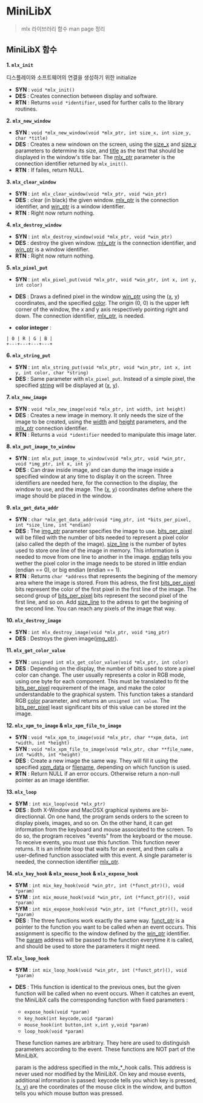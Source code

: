 # **MiniLibX**
> mlx 라이브러리 함수 man page 정리

## **MiniLibX 함수**

**1. `mlx_init`**

디스플레이와 소프트웨어의 연결을 생성하기 위한 initialize
* **SYN** : `void *mlx_init()`
* **DES** : Creates connection between display and software.
* **RTN** : Returns `void *identifier`, used for further calls to the library routines.

**2. `mlx_new_window`**

* **SYN** : `void *mlx_new_window(void *mlx_ptr, int size_x, int size_y, char *title)`
* **DES** : Creates a new windown on the screen, using the <U>size_x</U> and <U>size_y</U> parameters to determine its size, and <U>title</U> as the text that should be displayed in the window's title bar. The <U>mlx_ptr</U> parameter is the connection identifier returned by `mlx_init()`.
* **RTN** : If failes, return NULL.

**3. `mlx_clear_window`**

* **SYN** : `int mlx_clear_window(void *mlx_ptr, void *win_ptr)`
* **DES** : clear (in black) the given window. <U>mlx_ptr</U> is the connection identifier, and <U>win_ptr</U> is a window identifier.
* **RTN** : Right now return nothing.

**4. `mlx_destroy_window`**

* **SYN** : `int mlx_destroy_window(void *mlx_ptr, void *win_ptr)`
* **DES** : destroy the given window. <U>mlx_ptr</U> is the connection identifier, and <U>win_ptr</U> is a window identifier.
* **RTN** : Right now return nothing.

**5. `mlx_pixel_put`**

* **SYN** : `int mlx_pixel_put(void *mlx_ptr, void *win_ptr, int x, int y, int color)`
* **DES** : Draws a defined pixel in the window <U>win_ptr</U> using the (<U>x</U>, <U>y</U>) coordinates, and the specified <U>color</U>. The origin (0, 0) is the upper left corner of the window, the x and  y axis respectively pointing right and down. The connection identifier, <U>mlx_ptr</U>, is needed.

* **color integer** :  
```
| 0 | R | G | B |
+---+---+---+---+
```

**6. `mlx_string_put`**

* **SYN** : `int mlx_string_put(void *mlx_ptr, void *win_ptr, int x, int y, int color, char *string)`
* **DES** : Same parameter with `mlx_pixel_put`. Instead of a simple pixel, the specified <U>string</U> will be displayed at (<U>x</U>, <U>y</U>).

**7. `mlx_new_image`**

* **SYN** : `void *mlx_new_image(void *mlx_ptr, int width, int height)`
* **DES** : Creates a new image in memory. It only needs the size of the image to be created, using the <U>width</U> and <U>height</U> parameters, and the <U>mlx_ptr</U> connection identifier.
* **RTN** : Returns a `void *identifier` needed to manipulate this image later.

**8. `mlx_put_image_to_window`**

* **SYN** : `int mlx_put_image_to_window(void *mlx_ptr, void *win_ptr, void *img_ptr, int x, int y)`
* **DES** : Can draw inside image, and can dump the image inside a specified window at any time to display it on the screen. Three identifiers are needed here, for the connection to the display, the window to use, and the image. The (<U>x</U>, <U>y</U>) coordinates define where the image should be placed in the window.

**9. `mlx_get_data_addr`**

* **SYN** : `char *mlx_get_data_addr(void *img_ptr, int *bits_per_pixel, int *size_line, int *endian)`
* **DES** : The <U>img_ptr</U> parameter specifies the image to use. <U>bits_per_pixel</U> will be filled with the number of bits needed to represent a pixel color (also called the depth of the image). <U>size_line</U> is the number of bytes used to store one line of the image in memory. This information is needed to move from one line to another in the image. <U>endian</U> tells you wether the pixel color in the image needs to be stored in little endian (endian == 0), or big endian (endian == 1).
* **RTN** : Returns `char *address` that represents the begining of the memory area where the image is stored. From this adress, the first <U>bits_per_pixel</U> bits represent the color of the first pixel in the first line of the image. The second group of <U>bits_per_pixel</U> bits represent the second pixel of the first line, and so on. Add <U>size_line</U> to the adress to get the begining of the second line. You can reach any pixels of the image that way.

**10. `mlx_destroy_image`**

* **SYN** : `int mlx_destroy_image(void *mlx_ptr, void *img_ptr)`
* **DES** : Destroys the given image(<U>img_ptr</U>).

**11. `mlx_get_color_value`**

* **SYN** : `unsigned int mlx_get_color_value(void *mlx_ptr, int color)`
* **DES** : Depending on the display, the number of bits used to store a pixel color can change. The user usually represents a color in RGB mode, using one byte for each component. This must be translated to fit the <U>bits_per_pixel</U> requirement of the image, and make the color understandable to the graphical system. This function takes a standard RGB <U>color</U> parameter, and returns an `unsigned int value`. The <U>bits_per_pixel</U> least significant bits of this value can be stored int the image.

**12. `mlx_xpm_to_image` & `mlx_xpm_file_to_image`**

* **SYN** : `void *mlx_xpm_to_image(void *mlx_ptr, char **xpm_data, int *width, int *height)`
* **SYN** : `void *mlx_xpm_file_to_image(void *mlx_ptr, char **file_name, int *width, int *height)`
* **DES** : Create a new image the same way. They will fill it using the specified <U>xpm_data</U> or <U>filename</U>, depending on which function is used.
* **RTN** : Return NULL if an error occurs. Otherwise return a non-null pointer as an image identifier.

**13. `mlx_loop`**

* **SYM** : `int mix_loop(void *mlx_ptr)`
* **DES** : Both  X-Window and MacOSX graphical systems are bi-directionnal. On one hand, the program sends orders to the screen to display pixels, images, and so on. On the other hand, it can get information from the keyboard and mouse associated to the screen. To do so, the program receives "events" from the keyboard or the mouse. To receive  events, you must use this function. This function never returns. It is an infinite loop that waits for an event, and then calls a user-defined function associated with this event. A single parameter is needed, the connection identifier <U>mlx_ptr</U>.

**14. `mlx_key_hook` & `mlx_mouse_hook` & `mlx_expose_hook`**

* **SYM** : `int mix_key_hook(void *win_ptr, int (*funct_ptr)(), void *param)`
* **SYM** : `int mix_mouse_hook(void *win_ptr, int (*funct_ptr)(), void *param)`
* **SYM** : `int mix_expose_hook(void *win_ptr, int (*funct_ptr)(), void *param)`
* **DES** : The  three  functions  work exactly the same way.  <U>funct_ptr</U> is a pointer to the function you want to be called when an event occurs. This assignment is specific to the  window  defined by the <U>win_ptr</U> identifier. The <U>param</U> address will be passed to the function everytime it is called, and should be used to store the parameters it might need.

**17. `mlx_loop_hook`**

* **SYM** : `int mix_loop_hook(void *win_ptr, int (*funct_ptr)(), void *param)`
* **DES** : THis function is identical to the previous ones, but the given function will be called when no event occurs. When it catches an event, the MiniLibX calls the corresponding function with fixed parameters :
    * `expose_hook(void *param)`
    * `key_hook(int keycode,void *param)`
    * `mouse_hook(int button,int x,int y,void *param)`
    * `loop_hook(void *param)`

    These function names are arbitrary. They here are used to distinguish parameters according to the event. These functions are NOT part of the MiniLibX.

    param is the address specified in the mlx_*_hook calls. This address is never used nor modified by the MiniLibX. On key and mouse events, additional information is passed: keycode tells you which key is pressed, <U>(x, y)</U> are the coordinates of the mouse  click in the window, and button tells you which mouse button was pressed.